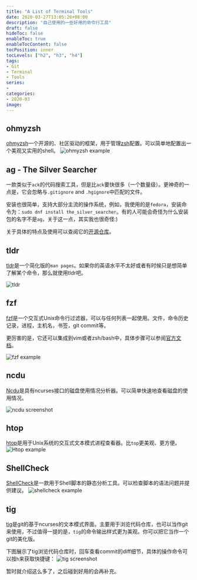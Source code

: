 ```yaml
---
title: "A List of Terminal Tools"
date: 2020-03-27T13:05:26+08:00
description: "自己使用的一些好用的命令行工具"
draft: false
hideToc: false
enableToc: true
enableTocContent: false
tocPosition: inner
tocLevels: ["h2", "h3", "h4"]
tags:
- Git
- Terminal
- Tools
series:
-
categories:
- 2020-03
image:
---
```


## ohmyzsh
[ohmyzsh](https://github.com/ohmyzsh/ohmyzsh)一个开源的、社区驱动的框架，用于管理[zsh](https://www.zsh.org/)配置。可以简单地配置出一个美观又实用的shell。
![ohmyzsh example](/img/ohmyzsh_example.png)
## ag - The Silver Searcher
一款类似于`ack`的代码搜索工具，但是比`ack`要快很多（一个数量级）。更神奇的一点是，它会忽略与`.gitignore` and `.hgignore`中匹配的文件。

安装也很简单，支持大部分主流的操作系统，例如，我使用的是`fedora`，安装命令为：`sudo dnf install the_silver_searcher`。有的人可能会奇怪为什么安装包的名字不是`ag`，关于这一点，其实我也很奇怪:)

关于具体的特点及使用可以查阅它的[开源仓库](https://github.com/ggreer/the_silver_searcher)。
## tldr
[tldr](https://github.com/tldr-pages/tldr)是一个简化版的`man pages`。如果你的英语水平不太好或者有时候只是想简单了解某个命令，那么就使用tldr吧。

![tldr](/img/tldr_screenshot.png)
## fzf
[fzf](https://github.com/junegunn/fzf)是一个交互式Unix命令行过滤器，可以与任何列表一起使用。文件，命令历史记录，进程，主机名，书签，git commit等。

更厉害的是，它还可以集成到vim或者zsh/bash中，具体步骤可以参阅[官方文档](https://github.com/junegunn/fzf/blob/master/README.md)。

![fzf example](/img/fzf_preview.png)
## ncdu
[Ncdu](https://dev.yorhel.nl/ncdu)是具有ncurses接口的磁盘使用情况分析器。可以简单快速地查看磁盘的使用情况。

![ncdu screenshot](/img/ncdu_screenshot.png)
## htop
[htop](https://github.com/hishamhm/htop)是用于Unix系统的交互式文本模式进程查看器。比`top`更美观、更方便。
![Htop example](/img/htop_screenshot.png)
## ShellCheck
[ShellCheck](https://github.com/koalaman/shellcheck)是一款用于Shell脚本的静态分析工具。可以检查脚本的语法问题并提供建议。
![shellcheck example](/img/shellcheck_example.png)
## tig
[tig](https://github.com/jonas/tig)是git的基于ncurses的文本模式界面。主要用于浏览代码仓库，也可以当作git来使用，不过值得一提的是，`tig`的命令输出样式更为美观。你可以把它当作一个git的美化版。

下图展示了tig浏览代码仓库时，回车查看commit的diff细节，具体的操作命令可以按`h`来获取快捷键：
![tig screenshot](/img/tig_screenshot.png)

暂时就介绍这么多了，之后碰到好用的会再补充。